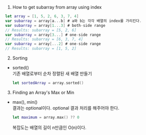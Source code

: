 1. How to get subarray from array using index  
```swift
let array = [1, 5, 2, 6, 3, 7, 4]  
var subarray = array[a...b] # a와 b는 각각 배열의 index를 가리킨다.  
var subarray = array[1...3] # both-side range  
// Results: subarray = [5, 2, 6]  
var subarray = array[3...] # one-side range  
// Results: subarray = [6, 3, 7, 4]  
var subarray = array[...2] # one-side range  
// Results: subarray = [1, 5, 2]  
```

2. Sorting  
- sorted()  
  기존 배열로부터 순차 정렬된 새 배열 만들기  
  ```swift
  let sortedArray = array.sorted()  
  ```
  
3. Finding an Array's Max or Min  
- max(), min()  
  결과는 optional이다. optional 결과 처리를 해주어야 한다.  
  ```swift
  let maximum = array.max() ?? 0  
  ```
  복잡도는 배열의 길이 n만큼인 O(n)이다.  